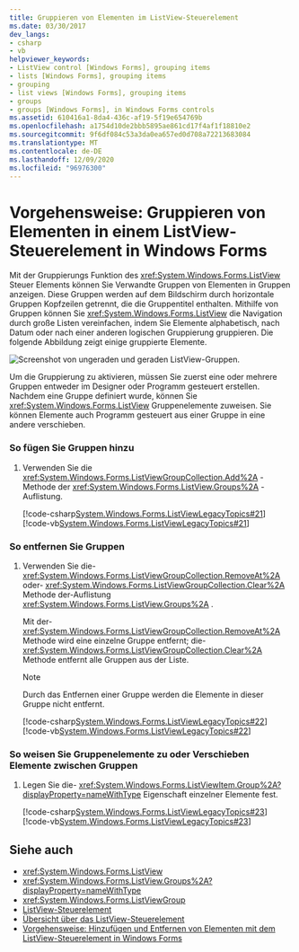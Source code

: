 ```yaml
---
title: Gruppieren von Elementen im ListView-Steuerelement
ms.date: 03/30/2017
dev_langs:
- csharp
- vb
helpviewer_keywords:
- ListView control [Windows Forms], grouping items
- lists [Windows Forms], grouping items
- grouping
- list views [Windows Forms], grouping items
- groups
- groups [Windows Forms], in Windows Forms controls
ms.assetid: 610416a1-8da4-436c-af19-5f19e654769b
ms.openlocfilehash: a1754d10de2bbb5895ae861cd17f4af1f18810e2
ms.sourcegitcommit: 9f6df084c53a3da0ea657ed0d708a72213683084
ms.translationtype: MT
ms.contentlocale: de-DE
ms.lasthandoff: 12/09/2020
ms.locfileid: "96976300"
---
```

# <a name="how-to-group-items-in-a-windows-forms-listview-control"></a>Vorgehensweise: Gruppieren von Elementen in einem ListView-Steuerelement in Windows Forms
Mit der Gruppierungs Funktion des <xref:System.Windows.Forms.ListView> Steuer Elements können Sie Verwandte Gruppen von Elementen in Gruppen anzeigen. Diese Gruppen werden auf dem Bildschirm durch horizontale Gruppen Kopfzeilen getrennt, die die Gruppentitel enthalten. Mithilfe von Gruppen können Sie <xref:System.Windows.Forms.ListView> die Navigation durch große Listen vereinfachen, indem Sie Elemente alphabetisch, nach Datum oder nach einer anderen logischen Gruppierung gruppieren. Die folgende Abbildung zeigt einige gruppierte Elemente.  
  
 ![Screenshot von ungeraden und geraden ListView-Gruppen.](./media/how-to-group-items-in-a-windows-forms-listview-control-using-the-designer/odd-even-list-view-groups.gif)  

 Um die Gruppierung zu aktivieren, müssen Sie zuerst eine oder mehrere Gruppen entweder im Designer oder Programm gesteuert erstellen. Nachdem eine Gruppe definiert wurde, können Sie <xref:System.Windows.Forms.ListView> Gruppenelemente zuweisen. Sie können Elemente auch Programm gesteuert aus einer Gruppe in eine andere verschieben.  
  
### <a name="to-add-groups"></a>So fügen Sie Gruppen hinzu  
  
1. Verwenden Sie die <xref:System.Windows.Forms.ListViewGroupCollection.Add%2A> -Methode der <xref:System.Windows.Forms.ListView.Groups%2A> -Auflistung.  
  
     [!code-csharp[System.Windows.Forms.ListViewLegacyTopics#21](~/samples/snippets/csharp/VS_Snippets_Winforms/System.Windows.Forms.ListViewLegacyTopics/CS/Class1.cs#21)]
     [!code-vb[System.Windows.Forms.ListViewLegacyTopics#21](~/samples/snippets/visualbasic/VS_Snippets_Winforms/System.Windows.Forms.ListViewLegacyTopics/VB/Class1.vb#21)]  
  
### <a name="to-remove-groups"></a>So entfernen Sie Gruppen  
  
1. Verwenden Sie die- <xref:System.Windows.Forms.ListViewGroupCollection.RemoveAt%2A> oder- <xref:System.Windows.Forms.ListViewGroupCollection.Clear%2A> Methode der-Auflistung <xref:System.Windows.Forms.ListView.Groups%2A> .  
  
     Mit der- <xref:System.Windows.Forms.ListViewGroupCollection.RemoveAt%2A> Methode wird eine einzelne Gruppe entfernt; die- <xref:System.Windows.Forms.ListViewGroupCollection.Clear%2A> Methode entfernt alle Gruppen aus der Liste.  
  
    > [!NOTE]
    > Durch das Entfernen einer Gruppe werden die Elemente in dieser Gruppe nicht entfernt.  
  
     [!code-csharp[System.Windows.Forms.ListViewLegacyTopics#22](~/samples/snippets/csharp/VS_Snippets_Winforms/System.Windows.Forms.ListViewLegacyTopics/CS/Class1.cs#22)]
     [!code-vb[System.Windows.Forms.ListViewLegacyTopics#22](~/samples/snippets/visualbasic/VS_Snippets_Winforms/System.Windows.Forms.ListViewLegacyTopics/VB/Class1.vb#22)]  
  
### <a name="to-assign-items-to-groups-or-move-items-between-groups"></a>So weisen Sie Gruppenelemente zu oder Verschieben Elemente zwischen Gruppen  
  
1. Legen Sie die- <xref:System.Windows.Forms.ListViewItem.Group%2A?displayProperty=nameWithType> Eigenschaft einzelner Elemente fest.  
  
     [!code-csharp[System.Windows.Forms.ListViewLegacyTopics#23](~/samples/snippets/csharp/VS_Snippets_Winforms/System.Windows.Forms.ListViewLegacyTopics/CS/Class1.cs#23)]
     [!code-vb[System.Windows.Forms.ListViewLegacyTopics#23](~/samples/snippets/visualbasic/VS_Snippets_Winforms/System.Windows.Forms.ListViewLegacyTopics/VB/Class1.vb#23)]  
  
## <a name="see-also"></a>Siehe auch

- <xref:System.Windows.Forms.ListView>
- <xref:System.Windows.Forms.ListView.Groups%2A?displayProperty=nameWithType>
- <xref:System.Windows.Forms.ListViewGroup>
- [ListView-Steuerelement](listview-control-windows-forms.md)
- [Übersicht über das ListView-Steuerelement](listview-control-overview-windows-forms.md)
- [Vorgehensweise: Hinzufügen und Entfernen von Elementen mit dem ListView-Steuerelement in Windows Forms](how-to-add-and-remove-items-with-the-windows-forms-listview-control.md)
